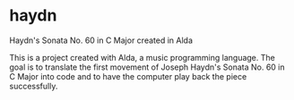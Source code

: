 # haydn
Haydn's Sonata No. 60 in C Major created in Alda

This is a project created with Alda, a music programming language. The goal is to translate the first movement of Joseph Haydn's Sonata No. 60 in C Major into code and to have the computer play back the piece successfully.
